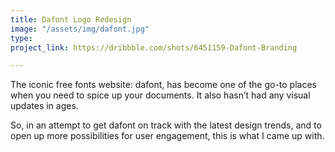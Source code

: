 ```yaml
---
title: Dafont Logo Redesign
image: "/assets/img/dafont.jpg"
type: 
project_link: https://dribbble.com/shots/6451159-Dafont-Branding

---
```

The iconic free fonts website: dafont, has become one of the go-to places when you need to spice up your documents.
It also hasn’t had any visual updates in ages.

So, in an attempt to get dafont on track with the latest design trends, and to open up more possibilities for user engagement, this is what I came up with.